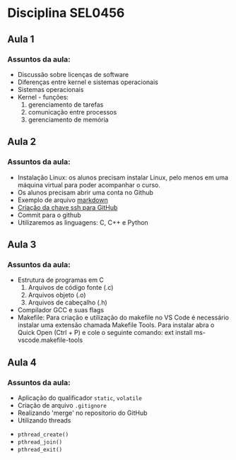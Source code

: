 # Disciplina SEL0456

## Aula 1

### Assuntos da aula:

- Discussão sobre licenças de software
- Diferenças entre kernel e sistemas operacionais
- Sistemas operacionais
- Kernel - funções:
    1. gerenciamento de tarefas
    2. comunicação entre processos
    3. gerenciamento de memória

## Aula 2

### Assuntos da aula:

- Instalação Linux: os alunos precisam instalar Linux, pelo menos em uma máquina virtual para poder acompanhar o curso.
- Os alunos precisam abrir uma conta no Github
- Exemplo de arquivo [markdown](https://guides.github.com/pdfs/markdown-cheatsheet-online.pdf)
- [Criação da chave ssh para GitHub](./texto/tutorial_chaves_github.md)
- Commit para o github
- Utilizaremos as linguagens: C, C++ e Python

## Aula 3

### Assuntos da aula:

- Estrutura de programas em C
	1. Arquivos de código fonte (.c)
	2. Arquivos objeto (.o)
	3. Arquivos de cabeçalho (.h)
- Compilador GCC e suas flags
- Makefile:
    Para criação e utilização do makefile no VS Code é necessário instalar uma extensão chamada Makefile Tools.
    Para instalar abra o Quick Open (Ctrl + P) e cole o seguinte comando:
    ext install ms-vscode.makefile-tools

## Aula 4

### Assuntos da aula:

- Aplicação do qualificador `static`, `volatile`
- Criação de arquivo `.gitignore`
- Realizando 'merge' no repositorio do GitHub
- Utilizando threads
 * `pthread_create()`
 * `pthread_join()`
 * `pthread_exit()`
